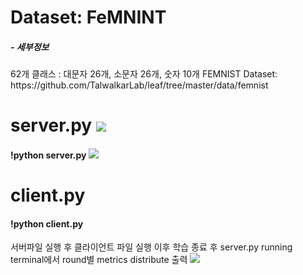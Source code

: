 <h1>Dataset: FeMNINT</h1>
<h5>- 세부정보</h5>
62개 클래스 : 대문자 26개, 소문자 26개, 숫자 10개
FEMNIST Dataset: https://github.com/TalwalkarLab/leaf/tree/master/data/femnist

<h1> server.py
<img src='https://user-images.githubusercontent.com/59612454/190888451-a968a24b-2cc5-45f8-87c1-b7068a4aec72.png'>

<h4>!python server.py
<img src='https://user-images.githubusercontent.com/59612454/190888491-2ed46ca4-6a2d-4087-994f-e5a4136fb09c.png'>

<h1> client.py
<h4>!python client.py</h4>

서버파일 실행 후 클라이언트 파일 실행 이후 학습 종료 후 server.py running terminal에서 round별 metrics distribute 출력
<img src='https://user-images.githubusercontent.com/59612454/190888767-3f4b14ed-8a78-4234-9e2b-dced6ae40e2b.png'>
